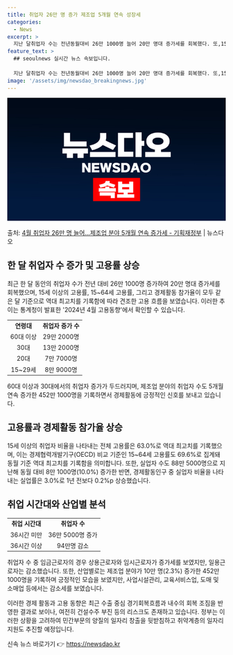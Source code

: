 ```yaml
---
title: 취업자 26만 명 증가 제조업 5개월 연속 성장세
categories:
  - News
excerpt: >
  지난 달취업자 수는 전년동월대비 26만 1000명 늘어 20만 명대 증가세를 회복했다. 또,15세 이상 고용…
feature_text: >
  ## seoulnews 실시간 뉴스 속보입니다.

  지난 달취업자 수는 전년동월대비 26만 1000명 늘어 20만 명대 증가세를 회복했다. 또,15세 이상 고용…
image: '/assets/img/newsdao_breakingnews.jpg'
---
```


![뉴스다오 속보](/assets/img/newsdao_breakingnews.jpg)

<p>출처: <a href="https://newsdao.kr/3831" rel="dofollow">4월 취업자 26만 명 늘어…제조업 분야 5개월 연속 증가세 - 기획재정부</a> | 뉴스다오</p>

<h2 data-ke-size="size26">한 달 취업자 수 증가 및 고용률 상승</h2>
<p data-ke-size="size16">최근 한 달 동안의 취업자 수가 전년 대비 26만 1000명 증가하여 20만 명대 증가세를 회복했으며, 15세 이상의 고용률, 15~64세 고용률, 그리고 경제활동 참가율이 모두 같은 달 기준으로 역대 최고치를 기록함에 따라 견조한 고용 흐름을 보였습니다. 이러한 추이는 통계청이 발표한 '2024년 4월 고용동향'에서 확인할 수 있습니다.</p>

<table>
  <tr>
    <td style="text-align: center; height: 17px;"><b>연령대</b></td>
    <td style="text-align: center; height: 17px;"><b>취업자 증가 수</b></td>
  </tr>
  <tr>
    <td style="text-align: center; height: 17px;">60대 이상</td>
    <td style="text-align: center; height: 17px;">29만 2000명</td>
  </tr>
  <tr>
    <td style="text-align: center; height: 17px;">30대</td>
    <td style="text-align: center; height: 17px;">13만 2000명</td>
  </tr>
  <tr>
    <td style="text-align: center; height: 17px;">20대</td>
    <td style="text-align: center; height: 17px;">7만 7000명</td>
  </tr>
  <tr>
    <td style="text-align: center; height: 17px;">15~29세</td>
    <td style="text-align: center; height: 17px;">8만 9000명</td>
  </tr>
</table>

<p data-ke-size="size16">60대 이상과 30대에서의 취업자 증가가 두드러지며, 제조업 분야의 취업자 수도 5개월 연속 증가한 452만 1000명을 기록하면서 경제활동에 긍정적인 신호를 보내고 있습니다.</p>

<h2 data-ke-size="size26">고용률과 경제활동 참가율 상승</h2>
<p data-ke-size="size16">15세 이상의 취업자 비율을 나타내는 전체 고용률은 63.0%로 역대 최고치를 기록했으며, 이는 경제협력개발기구(OECD) 비교 기준인 15~64세 고용률도 69.6%로 집계돼 동월 기준 역대 최고치를 기록함을 의미합니다. 또한, 실업자 수도 88만 5000명으로 지난해 동월 대비 8만 1000명(10.0%) 증가한 반면, 경제활동인구 중 실업자 비율을 나타내는 실업률은 3.0%로 1년 전보다 0.2%p 상승했습니다.</p>

<h2 data-ke-size="size26">취업 시간대와 산업별 분석</h2>
<table>
  <tr>
    <td style="text-align: center; height: 17px;"><b>취업 시간대</b></td>
    <td style="text-align: center; height: 17px;"><b>취업자 수</b></td>
  </tr>
  <tr>
    <td style="text-align: center; height: 17px;">36시간 미만</td>
    <td style="text-align: center; height: 17px;">36만 5000명 증가</td>
  </tr>
  <tr>
    <td style="text-align: center; height: 17px;">36시간 이상</td>
    <td style="text-align: center; height: 17px;">94만명 감소</td>
  </tr>
</table>

<p data-ke-size="size16">취업자 수 중 임금근로자의 경우 상용근로자와 임시근로자가 증가세를 보였지만, 일용근로자는 감소했습니다. 또한, 산업별로는 제조업 분야가 10만 명(2.3%) 증가한 452만 1000명을 기록하며 긍정적인 모습을 보였지만, 사업시설관리, 교육서비스업, 도매 및 소매업 등에서는 감소세를 보였습니다.</p>

<p data-ke-size="size16">이러한 경제 활동과 고용 동향은 최근 수출 중심 경기회복흐름과 내수의 회복 조짐을 반영한 결과로 보이나, 여전히 건설수주 부진 등의 리스크도 존재하고 있습니다. 정부는 이러한 상황을 고려하여 민간부문의 양질의 일자리 창출을 뒷받침하고 취약계층의 일자리 지원도 추진할 예정입니다.</p> 

신속 뉴스 바로가기 👉 <a href="https://newsdao.kr" rel="dofollow">https://newsdao.kr</a>



